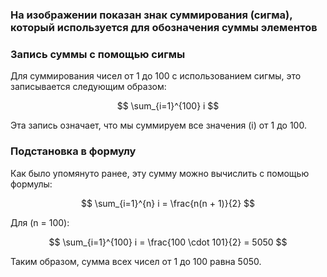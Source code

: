 ### На изображении показан знак суммирования (сигма), который используется для обозначения суммы элементов

### Запись суммы с помощью сигмы

Для суммирования чисел от 1 до 100 с использованием сигмы, это записывается следующим образом:

$$ \sum_{i=1}^{100} i $$

Эта запись означает, что мы суммируем все значения \(i\) от 1 до 100.

### Подстановка в формулу

Как было упомянуто ранее, эту сумму можно вычислить с помощью формулы:

$$ \sum_{i=1}^{n} i = \frac{n(n + 1)}{2} $$

Для \(n = 100\):

$$ \sum_{i=1}^{100} i = \frac{100 \cdot 101}{2} = 5050 $$

Таким образом, сумма всех чисел от 1 до 100 равна 5050.